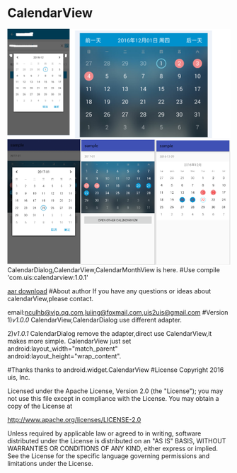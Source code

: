 # CalendarView
![image](/calendarDialog.png)
![image](/sample_pic.png)
CalendarDialog,CalendarView,CalendarMonthView is here.
#Use
compile 'com.uis:calendarview:1.0.1'

[aar download](https://bintray.com/sweet/maven/download_file?file_path=com%2Fuis%2Fcalendarview%2F1.0.1%2Fcalendarview-1.0.1.aar)
#About author
If you have any questions or ideas about calendarView,please contact.

email:nculhb@vip.qq.com,luiing@foxmail.com,uis2uis@gmail.com
#Version
1)*v1.0.0*   CalendarView,CalendarDialog use different adapter.

2)*v1.0.1*   CalendarDialog remove the adapter,direct use CalendarView,it makes more simple.
	CalendarView just set android:layout_width="match_parent" android:layout_height="wrap_content".

#Thanks
thanks to android.widget.CalendarView
#License
Copyright 2016 uis, Inc.

Licensed under the Apache License, Version 2.0 (the "License");
you may not use this file except in compliance with the License.
You may obtain a copy of the License at

   http://www.apache.org/licenses/LICENSE-2.0

Unless required by applicable law or agreed to in writing, software
distributed under the License is distributed on an "AS IS" BASIS,
WITHOUT WARRANTIES OR CONDITIONS OF ANY KIND, either express or implied.
See the License for the specific language governing permissions and
limitations under the License.
